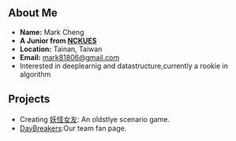 ## About Me

* **Name:** Mark Cheng
* **A Junior from [NCKUES](http://earth.ncku.edu.tw/)** 
* **Location:** Tainan, Taiwan
* **Email:** mark81806@gmail.com 
* Interested in deeplearnig and datastructure,currently a rookie in algorithm
## Projects

* Creating [妖怪女友](https://github.com/mark81806/MosterGF): An oldstlye scenario game.
* [DayBreakers](https://www.facebook.com/DayBreakers.Game):Our team fan page.

<!---
mark81806/mark81806 is a ✨ special ✨ repository because its `README.md` (this file) appears on your GitHub profile.
You can click the Preview link to take a look at your changes.
--->
